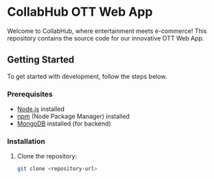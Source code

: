 # CollabHub OTT Web App

Welcome to CollabHub, where entertainment meets e-commerce! This repository contains the source code for our innovative OTT Web App.

## Getting Started

To get started with development, follow the steps below.

### Prerequisites

- [Node.js](https://nodejs.org/) installed
- [npm](https://www.npmjs.com/) (Node Package Manager) installed
- [MongoDB](https://www.mongodb.com/) installed (for backend)

### Installation

1. Clone the repository:

   ```bash
   git clone <repository-url>
